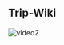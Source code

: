 ## Trip-Wiki

![video2](https://github.com/hbin12212/trip-wiki/assets/52522662/5372dc62-10bb-4885-bda3-58f2c118ccec)
